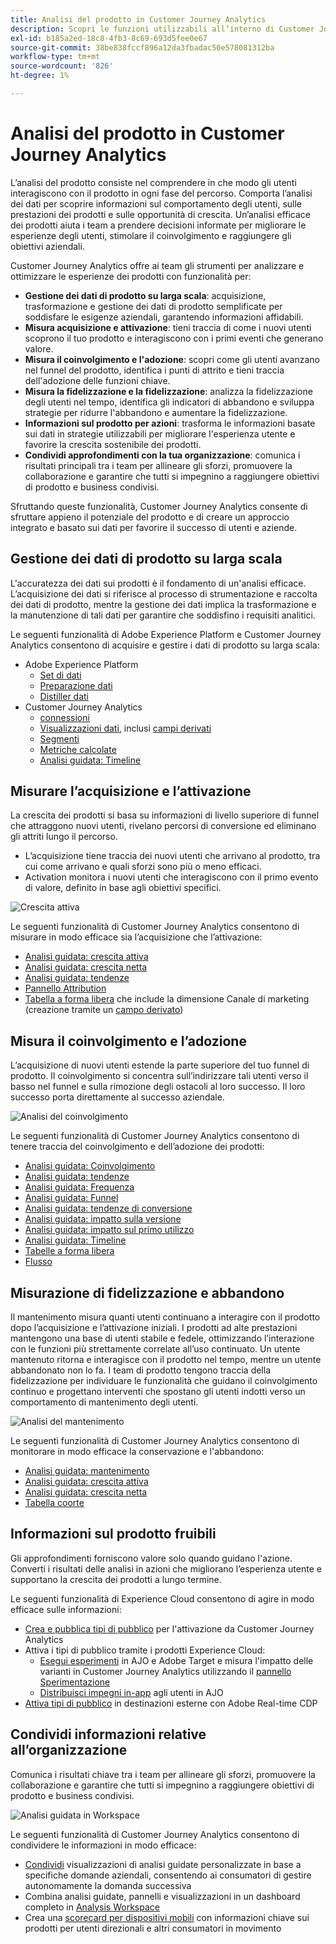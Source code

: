 ```yaml
---
title: Analisi del prodotto in Customer Journey Analytics
description: Scopri le funzioni utilizzabili all’interno di Customer Journey Analytics per eseguire l’analisi dei prodotti in modo efficace.
exl-id: b185a2ed-18c8-4fb3-8c69-693d5fee0e67
source-git-commit: 38be838fccf896a12da3fbadac50e578081312ba
workflow-type: tm+mt
source-wordcount: '826'
ht-degree: 1%

---
```


# Analisi del prodotto in Customer Journey Analytics

L’analisi del prodotto consiste nel comprendere in che modo gli utenti interagiscono con il prodotto in ogni fase del percorso. Comporta l’analisi dei dati per scoprire informazioni sul comportamento degli utenti, sulle prestazioni dei prodotti e sulle opportunità di crescita. Un’analisi efficace dei prodotti aiuta i team a prendere decisioni informate per migliorare le esperienze degli utenti, stimolare il coinvolgimento e raggiungere gli obiettivi aziendali.

Customer Journey Analytics offre ai team gli strumenti per analizzare e ottimizzare le esperienze dei prodotti con funzionalità per:

* **Gestione dei dati di prodotto su larga scala**: acquisizione, trasformazione e gestione dei dati di prodotto semplificate per soddisfare le esigenze aziendali, garantendo informazioni affidabili.
* **Misura acquisizione e attivazione**: tieni traccia di come i nuovi utenti scoprono il tuo prodotto e interagiscono con i primi eventi che generano valore.
* **Misura il coinvolgimento e l&#39;adozione**: scopri come gli utenti avanzano nel funnel del prodotto, identifica i punti di attrito e tieni traccia dell&#39;adozione delle funzioni chiave.
* **Misura la fidelizzazione e la fidelizzazione**: analizza la fidelizzazione degli utenti nel tempo, identifica gli indicatori di abbandono e sviluppa strategie per ridurre l&#39;abbandono e aumentare la fidelizzazione.
* **Informazioni sul prodotto per azioni**: trasforma le informazioni basate sui dati in strategie utilizzabili per migliorare l&#39;esperienza utente e favorire la crescita sostenibile dei prodotti.
* **Condividi approfondimenti con la tua organizzazione**: comunica i risultati principali tra i team per allineare gli sforzi, promuovere la collaborazione e garantire che tutti si impegnino a raggiungere obiettivi di prodotto e business condivisi.

Sfruttando queste funzionalità, Customer Journey Analytics consente di sfruttare appieno il potenziale del prodotto e di creare un approccio integrato e basato sui dati per favorire il successo di utenti e aziende.

## Gestione dei dati di prodotto su larga scala

L&#39;accuratezza dei dati sui prodotti è il fondamento di un&#39;analisi efficace. L’acquisizione dei dati si riferisce al processo di strumentazione e raccolta dei dati di prodotto, mentre la gestione dei dati implica la trasformazione e la manutenzione di tali dati per garantire che soddisfino i requisiti analitici.

Le seguenti funzionalità di Adobe Experience Platform e Customer Journey Analytics consentono di acquisire e gestire i dati di prodotto su larga scala:

* Adobe Experience Platform
   * [Set di dati&#x200B;](https://experienceleague.adobe.com/en/docs/experience-platform/catalog/datasets/overview)
   * [Preparazione dati&#x200B;](https://experienceleague.adobe.com/it/docs/experience-platform/data-prep/home)
   * [Distiller dati&#x200B;](https://experienceleague.adobe.com/en/docs/experience-platform/query/data-distiller/overview)
* Customer Journey Analytics
   * [connessioni&#x200B;](/help/connections/overview.md)
   * [Visualizzazioni dati](/help/data-views/data-views.md), inclusi [campi derivati&#x200B;](/help/data-views/derived-fields/derived-fields.md)
   * [Segmenti&#x200B;](/help/components/segments/seg-overview.md)
   * [Metriche calcolate](/help/components/calc-metrics/calc-metr-overview.md)
   * [Analisi guidata&#x200B;: Timeline&#x200B;](/help/guided-analysis/types/timeline.md)

## Misurare l’acquisizione e l’attivazione

La crescita dei prodotti si basa su informazioni di livello superiore di funnel che attraggono nuovi utenti, rivelano percorsi di conversione ed eliminano gli attriti lungo il percorso.

* L’acquisizione tiene traccia dei nuovi utenti che arrivano al prodotto, tra cui come arrivano e quali sforzi sono più o meno efficaci.
* Activation monitora i nuovi utenti che interagiscono con il primo evento di valore, definito in base agli obiettivi specifici.

![Crescita attiva](/help/guided-analysis/assets/active.png)

Le seguenti funzionalità di Customer Journey Analytics consentono di misurare in modo efficace sia l’acquisizione che l’attivazione:

* [Analisi guidata&#x200B;: crescita attiva](/help/guided-analysis/types/active-growth.md)
* [Analisi guidata: crescita netta](/help/guided-analysis/types/net-growth.md)
* [Analisi guidata: tendenze](/help/guided-analysis//types/trends.md)
* [Pannello Attribution&#x200B;](/help/analysis-workspace/c-panels/attribution.md)
* [Tabella a forma libera](/help/analysis-workspace/c-panels/freeform-panel.md) che include la dimensione Canale di marketing (creazione tramite un [campo derivato](/help/data-views/derived-fields/derived-fields.md))

## Misura il coinvolgimento e l’adozione

L’acquisizione di nuovi utenti estende la parte superiore del tuo funnel di prodotto. Il coinvolgimento si concentra sull’indirizzare tali utenti verso il basso nel funnel e sulla rimozione degli ostacoli al loro successo. Il loro successo porta direttamente al successo aziendale.

![Analisi del coinvolgimento](/help/guided-analysis/assets/feature-matrix.png)

Le seguenti funzionalità di Customer Journey Analytics consentono di tenere traccia del coinvolgimento e dell’adozione dei prodotti:

* [Analisi guidata: Coinvolgimento](/help/guided-analysis/types/engagement.md)
* [Analisi guidata: tendenze](/help/guided-analysis/types/trends.md)
* [Analisi guidata: Frequenza](/help/guided-analysis/types/frequency.md)
* [Analisi guidata: Funnel](/help/guided-analysis/types/funnel.md)
* [Analisi guidata: tendenze di conversione](/help/guided-analysis/types/conversion-trends.md)
* [Analisi guidata: impatto sulla versione](/help/guided-analysis/types/release-impact.md)
* [Analisi guidata: impatto sul primo utilizzo&#x200B;](/help/guided-analysis/types/first-use-impact.md)
* [Analisi guidata: Timeline](/help/guided-analysis/types/timeline.md)
* [Tabelle a forma libera&#x200B;](/help/analysis-workspace/c-panels/freeform-panel.md)
* [Flusso](/help/analysis-workspace/visualizations/c-flow/flow.md)

## Misurazione di fidelizzazione e abbandono

Il mantenimento misura quanti utenti continuano a interagire con il prodotto dopo l’acquisizione e l’attivazione iniziali. I prodotti ad alte prestazioni mantengono una base di utenti stabile e fedele, ottimizzando l’interazione con le funzioni più strettamente correlate all’uso continuato. Un utente mantenuto ritorna e interagisce con il prodotto nel tempo, mentre un utente abbandonato non lo fa. I team di prodotto tengono traccia della fidelizzazione per individuare le funzionalità che guidano il coinvolgimento continuo e progettano interventi che spostano gli utenti indotti verso un comportamento di mantenimento degli utenti.

![Analisi del mantenimento](/help/guided-analysis/assets/retention.png)

Le seguenti funzionalità di Customer Journey Analytics consentono di monitorare in modo efficace la conservazione e l&#39;abbandono:

* [Analisi guidata: mantenimento](/help/guided-analysis/types/retention.md)&#x200B;
* [Analisi guidata: crescita attiva](/help/guided-analysis/types/active-growth.md)
* [Analisi guidata: crescita netta](/help/guided-analysis/types/net-growth.md)
* [Tabella coorte&#x200B;](/help/analysis-workspace/visualizations/cohort-table/cohort-analysis.md)

## Informazioni sul prodotto fruibili

Gli approfondimenti forniscono valore solo quando guidano l&#39;azione. Converti i risultati delle analisi in azioni che migliorano l’esperienza utente e supportano la crescita dei prodotti a lungo termine.

Le seguenti funzionalità di Experience Cloud consentono di agire in modo efficace sulle informazioni:

* [Crea e pubblica tipi di pubblico](/help/components/audiences/publish.md)&#x200B; per l&#39;attivazione da Customer Journey Analytics
* Attiva i tipi di pubblico tramite i prodotti Experience Cloud:
   * [Esegui esperimenti](https://experienceleague.adobe.com/it/docs/journey-optimizer/using/content-management/content-experiment/get-started-experiment) in AJO e Adobe Target e misura l&#39;impatto delle varianti in Customer Journey Analytics utilizzando il [pannello Sperimentazione](/help/analysis-workspace/c-panels/experimentation.md)
   * [Distribuisci impegni in-app](https://experienceleague.adobe.com/en/docs/journey-optimizer/using/channels/in-app/get-started-in-app) agli utenti in AJO
* [Attiva tipi di pubblico](https://experienceleague.adobe.com/en/docs/experience-platform/destinations/ui/activate/activation-overview) in destinazioni esterne con Adobe Real-time CDP&#x200B;

## Condividi informazioni relative all’organizzazione&#x200B;

Comunica i risultati chiave tra i team per allineare gli sforzi, promuovere la collaborazione e garantire che tutti si impegnino a raggiungere obiettivi di prodotto e business condivisi.

![Analisi guidata in Workspace](assets/guided-analysis-workspace.png)

Le seguenti funzionalità di Customer Journey Analytics consentono di condividere le informazioni in modo efficace:

* [Condividi](/help/analysis-workspace/curate-share/share-projects.md) visualizzazioni di analisi guidate personalizzate in base a specifiche domande aziendali, consentendo ai consumatori di gestire autonomamente la domanda successiva
* Combina analisi guidate, pannelli e visualizzazioni in un dashboard completo in [Analysis Workspace](/help/analysis-workspace/home.md)
* Crea una [scorecard per dispositivi mobili](/help/mobile-app/home.md) con informazioni chiave sui prodotti per utenti direzionali e altri consumatori in movimento

